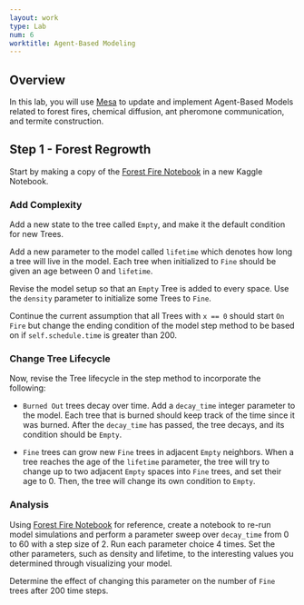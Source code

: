 ```yaml
---
layout: work
type: Lab
num: 6
worktitle: Agent-Based Modeling
---
```


## Overview

In this lab, you will use [Mesa](https://github.com/projectmesa/mesa) to update and implement Agent-Based Models related to forest fires, chemical diffusion, ant pheromone communication, and termite construction.


## Step 1 - Forest Regrowth

Start by making a copy of the [Forest Fire Notebook](https://www.kaggle.com/code/markgoadrich/forest-fires-mesa-abm-2-4) in a new Kaggle Notebook. 


### Add Complexity

Add a new state to the tree called `Empty`, and make it the default condition for new Trees. 

Add a new parameter to the model called `lifetime` which denotes how long a tree will live in the model. Each tree when initialized to `Fine` should be given an age between 0 and `lifetime`.

Revise the model setup so that an `Empty` Tree is added to every space. Use the `density` parameter to initialize some Trees to `Fine`.

Continue the current assumption that all Trees with `x == 0` should start `On Fire` but change the ending condition of the model step method to be based on if `self.schedule.time` is greater than 200.


### Change Tree Lifecycle

Now, revise the Tree lifecycle in the step method to incorporate the following:

* `Burned Out` trees decay over time. Add a `decay_time` integer parameter to the model. Each tree that is burned should keep track of the time since it was burned. After the `decay_time` has passed, the tree decays, and its condition should be `Empty`.

* `Fine` trees can grow new `Fine` trees in adjacent `Empty` neighbors. When a tree reaches the age of the `lifetime` parameter, the tree will try to change up to two adjacent `Empty` spaces into `Fine` trees, and set their age to 0. Then, the tree will change its own condition to `Empty`.


### Analysis

Using [Forest Fire Notebook](https://nbviewer.org/github/Hendrix-CS/csci285/blob/master/assets/notebooks/Forest%20Fire%20Model.ipynb) for reference, create a notebook to re-run model simulations and perform a parameter sweep over `decay_time` from 0 to 60 with a step size of 2. Run each parameter choice 4 times. Set the other parameters, such as density and lifetime, to the interesting values you determined through visualizing your model.

 Determine the effect of changing this parameter on the number of `Fine` trees after 200 time steps.

